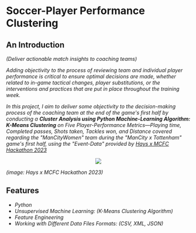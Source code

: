 # Soccer-Player Performance Clustering
## An Introduction
<I>(Deliver actionable match insights to coaching teams)</i><br>

<i>Adding objectivity to the process of reviewing team and individual player performance is critical to ensure optimal decisions are made, whether related to in-game tactical changes, player substitutions, or the interventions and practices that are put in place throughout the training week.

In this project, I aim to deliver some objectivity to the decision-making process of the coaching team at the end of the game's first half by conducting a <b>Cluster Analysis using Python Machine-Learning Algorithm: K-Means Clustering</b> on Five Player-Performance Metrics—Playing time, Completed passes, Shots taken, Tackles won, and Distance covered regarding the "ManCityWomen" team during the "ManCity x Tottenham" game's first half, using the "Event-Data" provided by [Hays x MCFC Hackathon 2023](https://drive.google.com/drive/folders/1cGrTtDJXq5otTa-mh2sB4ApTdjKMcwk7)</i>
<p align="center"><img src="https://github.com/HaCkeMati314n/soccer-player-performance-clustering/assets/94754426/48c5162d-4da4-4da1-a65a-42fd0d8bab1f"></p> 

<i>(image: Hays x MCFC Hackathon 2023)</i>
<br>

## Features
<i>

* Python
* Unsupervised Machine Learning: (K-Means Clustering Algorithm)
* Feature Engineering
* Working with Different Data Files Formats: (CSV, XML, JSON)
</i>

